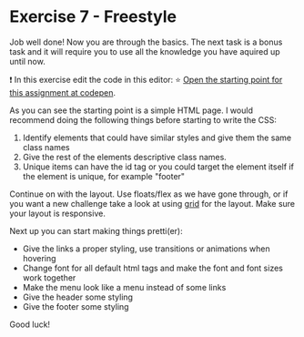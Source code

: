 # Exercise 7 - Freestyle

Job well done! Now you are through the basics. The next task is a bonus task and it will require you to use all the knowledge you have aquired up until now.

:exclamation: In this exercise edit the code in this editor: :star: [Open the starting point for this assignment at codepen](https://codepen.io/taranger/pen/GeBwWL).

As you can see the starting point is a simple HTML page. I would recommend doing the following things before starting to write the CSS:

1. Identify elements that could have similar styles and give them the same class names
2. Give the rest of the elements descriptive class names.
3. Unique items can have the id tag or you could target the element itself if the element is unique, for example "footer"

Continue on with the layout. Use floats/flex as we have gone through, or if you want a new challenge take a look at using [grid](https://developer.mozilla.org/en-US/docs/Web/CSS/CSS_Grid_Layout) for the layout. Make sure your layout is responsive.

Next up you can start making things pretti(er):

- Give the links a proper styling, use transitions or animations when hovering
- Change font for all default html tags and make the font and font sizes work together
- Make the menu look like a menu instead of some links
- Give the header some styling
- Give the footer some styling

Good luck!
